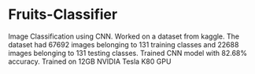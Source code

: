 # Fruits-Classifier
Image Classification using CNN.
Worked on a dataset from kaggle.
The dataset had 67692 images belonging to 131 training classes and 22688 images belonging to 131 testing classes.
Trained CNN model with 82.68% accuracy.
Trained on 12GB NVIDIA Tesla K80 GPU

